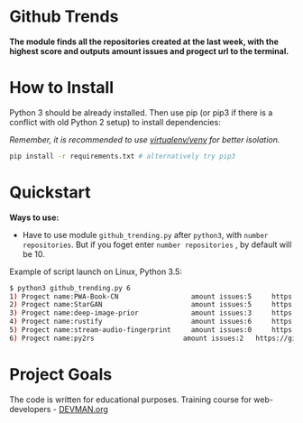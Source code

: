 # Github Trends

**The module finds all the repositories created at the last week, with the highest score and outputs amount issues and progect url to the terminal.**

# How to Install

Python 3 should be already installed. Then use pip (or pip3 if there is a conflict with old Python 2 setup) to install dependencies:

*Remember, it is recommended to use [virtualenv/venv](https://devman.org/encyclopedia/pip/pip_virtualenv/) for better isolation.*

```bash
pip install -r requirements.txt # alternatively try pip3
```

# Quickstart
**Ways to use:**
- Have to use  module `github_trending.py` after `python3`, with `number repositories`.
But if you foget enter `number repositories` , by default will be 10.

Example of script launch on Linux, Python 3.5:

```bash
$ python3 github_trending.py 6
1) Progect name:PWA-Book-CN 	             amount issues:5 	 https://github.com/SangKa/PWA-Book-CN
2) Progect name:StarGAN 	                 amount issues:5 	 https://github.com/yunjey/StarGAN
3) Progect name:deep-image-prior 	         amount issues:3 	 https://github.com/DmitryUlyanov/deep-image-prior
4) Progect name:rustify 	                 amount issues:6 	 https://github.com/browserify/rustify
5) Progect name:stream-audio-fingerprint 	 amount issues:0 	 https://github.com/dest4/stream-audio-fingerprint
6) Progect name:py2rs 	                   amount issues:2 	 https://github.com/rochacbruno/py2rs


```

# Project Goals

The code is written for educational purposes. Training course for web-developers - [DEVMAN.org](https://devman.org)
